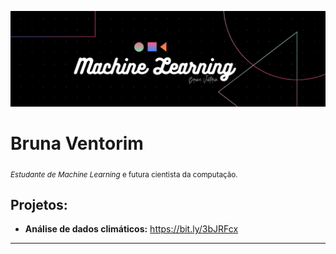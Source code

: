 

<p align="center">
  <img src="https://raw.githubusercontent.com/brunavent/template_temp/master/MACHINE%20LEARNING.png">
</p>

# Bruna Ventorim
<sub>*Estudante de Machine Learning* e futura cientista da computação.</sub>

## Projetos:

* **Análise de dados climáticos:** https://bit.ly/3bJRFcx

---




